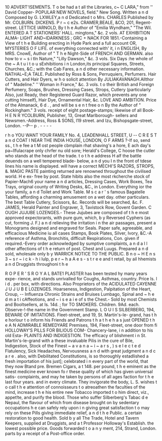   10                                              ADVERT'ISEMENTS.
              T o be had a t all the Libraries,                         c~   C LARA,"                 from       '' David          Copper-
   POPULAR NEW NOVELS,                                                         field." New Song. Wrltten a n d Composed
                                                                        by G. LXWLEY,a n d Dedicated t o Mrs. CHARLES
               Published by Mr. COLBURN.                                DICKENS. P r ~ c e2s.
                                                                            CRAMER,BEALE, &CO, 201, Regent-street.
              LETTICE    IARNOLD,
By t h e Author of "Emilia Wyndham," "The Wil.                                 ENTERED A T STATIONERS'                           HALL.
               mingtons," &c. 2 vols.
                                                                                        AT EXHIBITION ALMA-
         LIGHT AND~IDARKNESS ;                                          GRC         +
                                                                                NACK FOR 1851.-Containing a View of t h e
                                                                        Building erecting in Hyde Park and a full account
         OR, MYSTERIES O F LIFE.                                        of everything connected with' it, i n ENGLISH,
By MRS. CnowE, Author of " T h e Night-Side of                          FRENCH AND GERMAN. also how to v ~ s i tIn
    Nature," "Lilly Dawson," &c. 3 voIs.                                Six Days :he whole of the ~ A t u i t o u sExhibitions i n
                                                                        London,its principal Squares, Streets, Churches, &C.;
                                                                        with the Cab Fares, a n d other necessary information.
            NATHAL~E;A TALE.                                            Published by Ross & Sons, Perruquiers, Perfumers.
                                                                        Hair Cutters, and Hair Dyers, w h o solicit attention
By JULIAKAVANAGH.Allthor of " Madeline."
     '' Woman in France," &c. 3 vols.                                   t o their British and Foreign Perfumery, Soaps,
                                                                        Brushes, Dressing Cases, Strops, Cutlery (particularly
            Also, just Ready,                                           their Registered Guard Razor, which prevents any
                                                                        one cutting himself), Hair Dye, Ornamental Hair, &c.
          LOVE AND AMBITION.                                            Price of the Almanack, 6 d . , and will be s e n t free o n
     By the Author of " Rockingham." 3 vols.                            receipt of eight postage-stamps; likewise of all Book-
H E N R YCOLBURN, Publisher, 13, Great Marlborough-                     sellers and Newsmen.-Address, Ross & SONS, l19
    street.                                                             and Izu, Bishopsgate-street, London.
--P--
                                                                                                 p
                                                                                                 .
                                                                                                 -
                                                                                                 -
                                                                                                 -
                                                                                                                                               -

r h o YOU WANT YOUR FAMILY                                                   No. 4, LEADENHALL STREET,
U                     --                 C R E S T a n d COAT
                                                                   I            NEAR THE INDIA HOUSE, LONDON,
                                        O F ARMS ?-If so,
                                        send ss., t h e fee a t        M ost people cbmplain rhat shaving's a hore,
                                                                       E ach day's pa~llfulacrape only chrfer nu old sore;
                                        Herald's College,              C hoose the cutler who stands at the head of the trade.
                                        t o t h e address              H alf the battle deuends on a well tempered blade-
                                        below, a n d you               I n the front of tdese lines his name is displayed.
                                        will have a correct               MECHI'S RAZORS, STROPS, &. MAGIC PASTE
                                        painting returned              are renowned throughout the civilised world. H e ex-
                                        free by post. State            hibits also the most rkcherche stock of Papier-Mach6
                                        your name a n d                articles, Dressing Cases, Work Boxes, Tea Trays,
                                        original county of             Writing Desks, &C., in London. Everything ior the
                                        your family, a n d             Toilet and Work Table. M s c a r ' s famous Bagatelle
                                                                       Tables, affording a charming amusement on a wet day.
                                        other particulars.             The best Table Cutlery, Scissors, &c.
                                        Records will be
                                        searched, &c.
  F.  JAMES, Herald Painter and Engraver,
        3, Tavistock Row, Govent Garden.                               C OUGH JUJUBE LOZENGES.-
                                                                                These Jujubes are composed of t h e most
                                                                       approved expectorants, with pure gum, which, b y
  Reversed Cyphers (as cut, forming J. F.) a n d                       relieving the irritation i n the air passages, present a
Monograms designed and engraved for Seals. Paper                       safe, agreeable, and efficacious Medicine iu all cases
Stamps, Book Plates, Silver, Ivory, &C.-A reference                    of Asthma, Bronchitis, difficult Respirations, Con.
given if required.-Every     order acknowledged by                     sumptive complaints, a n d a l l other affections of t h e
return of post.                                                        Chest and Luugs.
                                                                          Prepared a n d sold, wholesale only b y WARRICK
            NOTICE TO THE PUBLIC.                                      B n o ~ H E n s 3 ~ s r ~ i c k - h i lulp, p e r ~ h a A e s - s t r e e and
                                                                                                                                                 t
                                                                       retail, by ail hhemists a n d Druggists throughoni t h e

R      O P E R ' S R O Y A L BATE1
        PLASTER has been tested hy many years expe-
rience, and stands unrivalled for Coughs, Asthmas,
                                                                       country. Price Is. l i d . per box, with directions.
                                                                          Also Proprietors of the ACIDULATED CAYENNE
                                                                       J U J U B E LOZENGES.
Hoarseness, Indigestion, Palpitation of the Heart, Croup,              --
Influenza Chronic Strains and Bruises Lumbago, Spinal
and ~ h e d m a t i cAffeotions, and ~ i s e a i e of
                                                   s the Chest.-
Sold by most Chemists and Booltsellers, at Is. 14d. ; for                                 TO SMOKERS.
Children. 9Ad. each.
   Observe-!-the name in the Government Stamp.                                          L O U I S SILBERBERG, 194,
             BEWARE OF IMITATIONS.                                                        Fleet-street, and 19, St. Martin's-le-
                                                                                   grand, has t h e horlour t o inform his Friends
                                                                                   and Patrons t h a t h e h a s just OPENED t h e
 A N ADMIRABLE REMEDYARE                                                           Premises, 194, Fleet-street, one door from
fi      HOLLOWAY'S PILLS FOR BILIOUS COM-                                          Chancery-lane, i n addition to his old Esta-
PLAINTS AND INDIGESTION. The efficacy of                                           blishment i n St. Martin's-le-grand with a
these invaluable Pilis in the cure of Bile, Indigestion,                            Stock of the Finest ~ a v a n a ~ i ~ a r s , ) s e l e c t e d
Flatulency, Sick Headaches, Nervousness a n d                                       with great judgment a n d c a r e . also, with
Debilitated Constitutions, is so thoroughly estadlished                            a fresh importation of his just]; celebrated
i n every part of the world, that they now Btand pre.                               Bremen Cigars, a t 148. per pound, t h e
eminent as the finest medicine ever known fo r these                               quality of which has given universal satis-
complaints, and may he taken by persons of all ages                    faction for t h e last four years.
and in every climate. They invigorate the body,                            L. S. wishes t o call t h e attention of connoisseurs t o
atreoathen the faculties of the mind, increase t h e                   his entire new Tobacco imported t o him direct, viz.,
appet!te, and purify the blood. Those who suffer                       Silberberg's Tabac d e Nepaul, the flavour of which
from disease brought on by sedentary occupations                       h e can safely rely upon i n giving great satisfaction t o
may rely on these Pills givlng immediate relief, a n d                 t h e Public.
a certain restoration to good health. Sold b y all                         The Trade, Hotel and Tavern Keepers, supplied at
Druggists, and a t Professor Holloway's Establish.                     the lowest possible price. Goods forwarded t o a n y
ment, 214, Strand, London.                                             parts by a receipt of a Post-office order.
